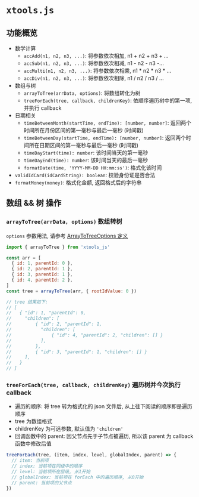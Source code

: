 # `xtools.js`

## 功能概览

* 数学计算
  - `accAdd(n1, n2, n3, ...)`: 将参数依次相加, n1 + n2 + n3 + ...
  - `accSub(n1, n2, n3, ...)`: 将参数依次相减, n1 - n2 - n3 -...
  - `accMulti(n1, n2, n3, ...)`: 将参数依次相乘, n1 * n2 * n3 * ...
  - `accDiv(n1, n2, n3, ...)`: 将参数依次相除, n1 / n2 / n3 / ...
* 数组与树
  - `arrayToTree(arrData, options)`: 将数组转化为树
  - `treeForEach(tree, callback, childrenKey)`: 依顺序遍历树中的第一项, 并执行 callback
* 日期相关
  - `timeBetweenMonth(startTime, endTime): [number, number]`: 返回两个时间所在月份区间的第一毫秒与最后一毫秒 (时间戳)
  - `timeBetweenDay(startTime, endTime): [number, number]`: 返回两个时间所在日期区间的第一毫秒与最后一毫秒 (时间戳)
  - `timeDayStart(time): number`: 该时间当天的第一毫秒
  - `timeDayEnd(time): number`: 该时间当天的最后一毫秒
  - `formatDate(time, 'YYYY-MM-DD HH:mm:ss')`: 格式化该时间
* `validIdCard(idCardString): boolean`: 校验身份证是否合法
* `formatMoney(money)`: 格式化金额, 返回格式后的字符串


## 数组 && 树 操作

### `arrayToTree(arrData, options)` 数组转树

`options` 参数用法, 请参考 [ArrayToTreeOptions 定义](src/tree/types.ts)

```javascript
import { arrayToTree } from 'xtools_js'

const arr = [
  { id: 1, parentId: 0 },
  { id: 2, parentId: 1 },
  { id: 3, parentId: 1 },
  { id: 4, parentId: 2 },
]
const tree = arrayToTree(arr, { rootIdValue: 0 })

// tree 结果如下:
// [
//   { "id": 1, "parentId": 0,
//     "children": [
//         { "id": 2, "parentId": 1,
//           "children": [
//               { "id": 4, "parentId": 2, "children": [] }
//           ],
//         },
//         { "id": 3, "parentId": 1, "children": [] }
//     ],
//   }
// ]
```

### `treeForEach(tree, callback, childrenKey)` 遍历树并今次执行 callback

* 遍历的顺序: 将 tree 转为格式化的 json 文件后, 从上往下阅读的顺序即是遍历顺序
* tree 为数组格式
* childrenKey 为可选参数, 默认值为 `'children'`
* 回调函数中的 parent: 因父节点先于子节点被遍历, 所以该 parent 为 callback 函数中修改后值

```javascript
treeForEach(tree, (item, index, level, globalIndex, parent) => {
  // item: 当前项
  // index: 当前项在同级中的顺序
  // level: 当前项所在层级, 从1开始
  // globalIndex: 当前项在 forEach 中的遍历顺序, 从0开始
  // parent: 当前项的父节点
})

```
 
